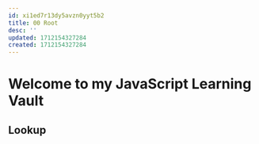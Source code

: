 ```yaml
---
id: xi1ed7r13dy5avzn0yyt5b2
title: 00 Root
desc: ''
updated: 1712154327284
created: 1712154327284
---
```


# Welcome to my JavaScript Learning Vault

## Lookup

